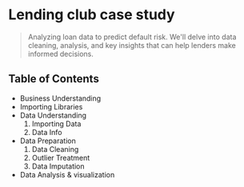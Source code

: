 # Lending club case study
> Analyzing loan data to predict default risk. We'll delve into data cleaning, analysis, and key insights that can help lenders make informed decisions.


## Table of Contents
* Business Understanding
* Importing Libraries
* Data Understanding
    1. Importing Data
    2. Data Info
* Data Preparation
    1. Data Cleaning
    2. Outlier Treatment
    3. Data Imputation
* Data Analysis & visualization

